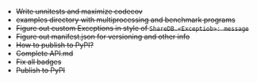 * ~~Write unnitests and maximize codecov~~
* ~~examples  directory with multiprocessing and benchmark programs~~
* ~~Figure out custom Exceptions in style of `ShareDB.<Exceptiob>: message`~~
* ~~Figure out manifest.json for versioning and other info~~
* ~~How to publish to PyPI?~~
* ~~Complete API.md~~
* ~~Fix all badges~~
* ~~Publish to PyPI~~